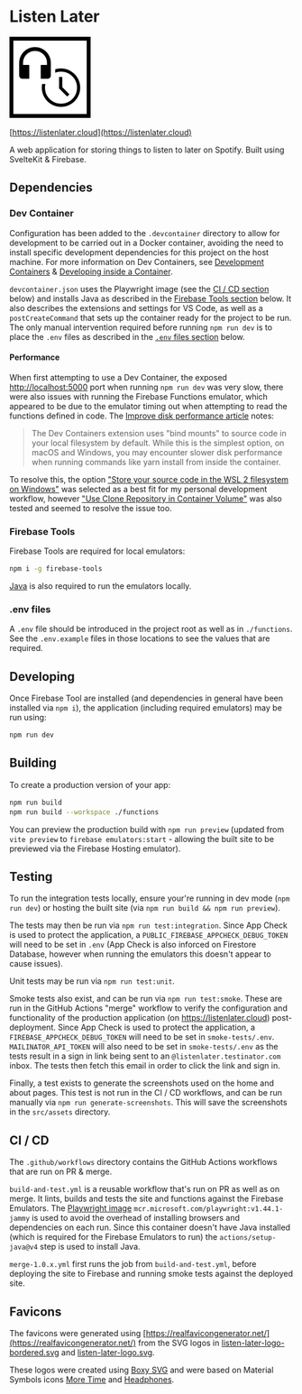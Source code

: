 # Listen Later

![Listen Later Logo](./static/mstile-144x144.png)

[https://listenlater.cloud](https://listenlater.cloud)

A web application for storing things to listen to later on Spotify. Built using SvelteKit & Firebase.

## Dependencies

### Dev Container

Configuration has been added to the `.devcontainer` directory to allow for development to be carried out in a Docker container, avoiding the need to install specific development dependencies for this project on the host machine. For more information on Dev Containers, see [Development Containers](https://containers.dev/) & [Developing inside a Container](https://code.visualstudio.com/docs/devcontainers/containers).

`devcontainer.json` uses the Playwright image (see the [CI / CD section](#ci--cd) below) and installs Java as described in the [Firebase Tools section](#firebase-tools) below. It also describes the extensions and settings for VS Code, as well as a `postCreateCommand` that sets up the container ready for the project to be run. The only manual intervention required before running `npm run dev` is to place the `.env` files as described in the [`.env` files section](#env-files) below.

#### Performance

When first attempting to use a Dev Container, the exposed <http://localhost:5000> port when running `npm run dev` was very slow, there were also issues with running the Firebase Functions emulator, which appeared to be due to the emulator timing out when attempting to read the functions defined in code. The [Improve disk performance article](https://code.visualstudio.com/remote/advancedcontainers/improve-performance) notes:

> The Dev Containers extension uses "bind mounts" to source code in your local filesystem by default. While this is the simplest option, on macOS and Windows, you may encounter slower disk performance when running commands like yarn install from inside the container.

To resolve this, the option ["Store your source code in the WSL 2 filesystem on Windows"](https://code.visualstudio.com/remote/advancedcontainers/improve-performance#_store-your-source-code-in-the-wsl-2-filesystem-on-windows) was selected as a best fit for my personal development workflow, however ["Use Clone Repository in Container Volume"](https://code.visualstudio.com/remote/advancedcontainers/improve-performance#_use-clone-repository-in-container-volume) was also tested and seemed to resolve the issue too.

### Firebase Tools

Firebase Tools are required for local emulators:

```bash
npm i -g firebase-tools
```

[Java](https://www.oracle.com/uk/java/technologies/downloads/) is also required to run the emulators locally.

### .env files

A `.env` file should be introduced in the project root as well as in `./functions`. See the `.env.example` files in those locations to see the values that are required.

## Developing

Once Firebase Tool are installed (and dependencies in general have been installed via `npm i`), the application (including required emulators) may be run using:

```bash
npm run dev
```

## Building

To create a production version of your app:

```bash
npm run build
npm run build --workspace ./functions
```

You can preview the production build with `npm run preview` (updated from `vite preview` to `firebase emulators:start` - allowing the built site to be previewed via the Firebase Hosting emulator).

## Testing

To run the integration tests locally, ensure your're running in dev mode (`npm run dev`) or hosting the built site (via `npm run build && npm run preview`).

The tests may then be run via `npm run test:integration`. Since App Check is used to protect the application, a `PUBLIC_FIREBASE_APPCHECK_DEBUG_TOKEN` will need to be set in `.env` (App Check is also inforced on Firestore Database, however when running the emulators this doesn't appear to cause issues).

Unit tests may be run via `npm run test:unit`.

Smoke tests also exist, and can be run via `npm run test:smoke`. These are run in the GitHub Actions "merge" workflow to verify the configuration and functionality of the production application (on <https://listenlater.cloud>) post-deployment. Since App Check is used to protect the application, a `FIREBASE_APPCHECK_DEBUG_TOKEN` will need to be set in `smoke-tests/.env`. `MAILINATOR_API_TOKEN` will also need to be set in `smoke-tests/.env` as the tests result in a sign in link being sent to an `@listenlater.testinator.com` inbox. The tests then fetch this email in order to click the link and sign in.

Finally, a test exists to generate the screenshots used on the home and about pages. This test is not run in the CI / CD workflows, and can be run manually via `npm run generate-screenshots`. This will save the screenshots in the `src/assets` directory.

## CI / CD

The `.github/workflows` directory contains the GitHub Actions workflows that are run on PR & merge.

`build-and-test.yml` is a reusable workflow that's run on PR as well as on merge. It lints, builds and tests the site and functions against the Firebase Emulators. The [Playwright image](https://playwright.dev/docs/ci#via-containers) `mcr.microsoft.com/playwright:v1.44.1-jammy` is used to avoid the overhead of installing browsers and dependencies on each run. Since this container doesn't have Java installed (which is required for the Firebase Emulators to run) the `actions/setup-java@v4` step is used to install Java.

`merge-1.0.x.yml` first runs the job from `build-and-test.yml`, before deploying the site to Firebase and running smoke tests against the deployed site.

## Favicons

The favicons were generated using [https://realfavicongenerator.net/](https://realfavicongenerator.net/) from the SVG logos in [listen-later-logo-bordered.svg](./listen-later-logo-bordered.svg) and [listen-later-logo.svg](./listen-later-logo.svg).

These logos were created using [Boxy SVG](https://boxy-svg.com/) and were based on Material Symbols icons [More Time](https://fonts.google.com/icons?selected=Material+Symbols+Outlined:more_time:FILL@0;wght@400;GRAD@0;opsz@48&icon.query=clock) and [Headphones](https://fonts.google.com/icons?selected=Material+Symbols+Outlined:headphones:FILL@1;wght@400;GRAD@0;opsz@48&icon.query=music&icon.set=Material+Symbols).
